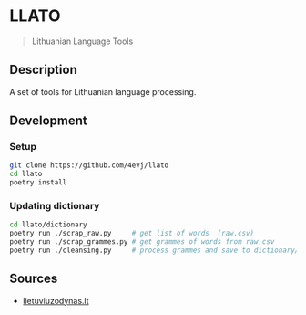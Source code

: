 # LLATO 

> Lithuanian Language Tools

## Description

A set of tools for Lithuanian language processing.

## Development

### Setup

```bash
git clone https://github.com/4evj/llato
cd llato
poetry install
``` 

### Updating dictionary

```bash
cd llato/dictionary
poetry run ./scrap_raw.py     # get list of words  (raw.csv)
poetry run ./scrap_grammes.py # get grammes of words from raw.csv
poetry run ./cleansing.py     # process grammes and save to dictionary/
```

## Sources

- [lietuviuzodynas.lt](https://lietuviuzodynas.lt/)
